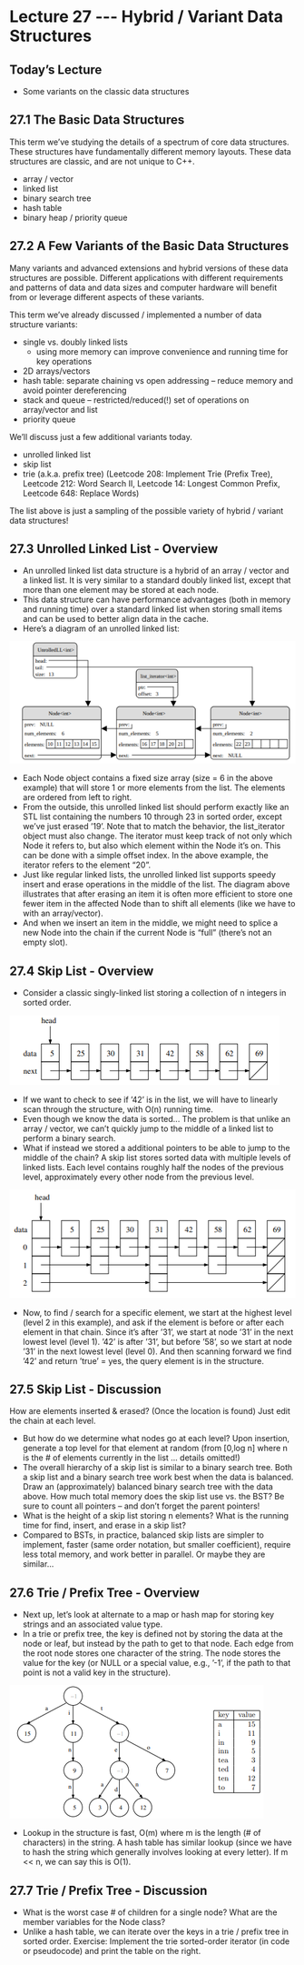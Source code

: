 # Lecture 27 --- Hybrid / Variant Data Structures

## Today’s Lecture

- Some variants on the classic data structures

## 27.1 The Basic Data Structures

This term we’ve studying the details of a spectrum of core data structures. These structures have fundamentally different memory layouts. These data structures are classic, and are not unique to C++.

- array / vector
- linked list
- binary search tree
- hash table
- binary heap / priority queue

## 27.2 A Few Variants of the Basic Data Structures

Many variants and advanced extensions and hybrid versions of these data structures are possible. Different applications
with different requirements and patterns of data and data sizes and computer hardware will benefit from or leverage
different aspects of these variants.

This term we’ve already discussed / implemented a number of data structure variants:
- single vs. doubly linked lists  
  - using more memory can improve convenience and running time for key operations
- 2D arrays/vectors
- hash table: separate chaining vs open addressing – reduce memory and avoid pointer dereferencing
- stack and queue – restricted/reduced(!) set of operations on array/vector and list
- priority queue

We’ll discuss just a few additional variants today.

- unrolled linked list
- skip list
- trie (a.k.a. prefix tree) (Leetcode 208: Implement Trie (Prefix Tree), Leetcode 212: Word Search II, Leetcode 14: Longest Common Prefix, Leetcode 648: Replace Words)

The list above is just a sampling of the possible variety of hybrid / variant data structures!

## 27.3 Unrolled Linked List - Overview

- An unrolled linked list data structure is a hybrid of an array / vector and a linked list. It is very similar to a standard doubly linked list, except that more than one element may be stored at each node.
- This data structure can have performance advantages (both in memory and running time) over a standard linked list when storing small items and can be used to better align data in the cache.
- Here’s a diagram of an unrolled linked list:

![alt text](unrolledList.png "unrolled list")

- Each Node object contains a fixed size array (size = 6 in the above example) that will store 1 or more elements from the list. The elements are ordered from left to right.
- From the outside, this unrolled linked list should perform exactly like an STL list containing the numbers 10 through 23 in sorted order, except we’ve just erased ’19’. Note that to match the behavior, the list_iterator object must also change. The iterator must keep track of not only which Node it refers to, but also which element within the Node it’s on. This can be done with a simple offset index. In the above example, the iterator refers to the element “20”.
- Just like regular linked lists, the unrolled linked list supports speedy insert and erase operations in the middle of the list. The diagram above illustrates that after erasing an item it is often more efficient to store one fewer item in the affected Node than to shift all elements (like we have to with an array/vector).
- And when we insert an item in the middle, we might need to splice a new Node into the chain if the current
Node is “full” (there’s not an empty slot).

## 27.4 Skip List - Overview

- Consider a classic singly-linked list storing a collection of n integers in sorted order.

![alt text](skipList1.png "skip list 1")

- If we want to check to see if ’42’ is in the list, we will have to linearly scan through the structure, with O(n)
running time.
- Even though we know the data is sorted... The problem is that unlike an array / vector, we can’t quickly jump
to the middle of a linked list to perform a binary search.
- What if instead we stored a additional pointers to be able to jump to the middle of the chain? A skip list stores
sorted data with multiple levels of linked lists. Each level contains roughly half the nodes of the previous level,
approximately every other node from the previous level.

![alt text](skipList2.png "skip list 2")

- Now, to find / search for a specific element, we start at the highest level (level 2 in this example), and ask if
the element is before or after each element in that chain. Since it’s after ’31’, we start at node ’31’ in the next
lowest level (level 1). ’42’ is after ’31’, but before ’58’, so we start at node ’31’ in the next lowest level (level
0). And then scanning forward we find ’42’ and return ’true’ = yes, the query element is in the structure.

## 27.5 Skip List - Discussion

How are elements inserted & erased? (Once the location is found) Just edit the chain at each level.
- But how do we determine what nodes go at each level? Upon insertion, generate a top level for that element
at random (from [0,log n] where n is the # of elements currently in the list ... details omitted!)
- The overall hierarchy of a skip list is similar to a binary search tree. Both a skip list and a binary search tree
work best when the data is balanced.
Draw an (approximately) balanced binary search tree with the data above. How much total memory does the
skip list use vs. the BST? Be sure to count all pointers – and don’t forget the parent pointers!
- What is the height of a skip list storing n elements? What is the running time for find, insert, and erase in
a skip list?
- Compared to BSTs, in practice, balanced skip lists are simpler to implement, faster (same order notation, but
smaller coefficient), require less total memory, and work better in parallel. Or maybe they are similar...

## 27.6 Trie / Prefix Tree - Overview

- Next up, let’s look at alternate to a map or hash map for storing key strings and an associated value type.
- In a trie or prefix tree, the key is defined not by storing the data at the node or leaf, but instead by the path to
get to that node. Each edge from the root node stores one character of the string. The node stores the value
for the key (or NULL or a special value, e.g., ’-1’, if the path to that point is not a valid key in the structure).

![alt text](trie.png "trie")

- Lookup in the structure is fast, O(m) where m is the length (# of characters) in the string. A hash table has similar lookup (since we have to hash the string which generally involves looking at every letter). If m << n, we can say this is O(1).

## 27.7 Trie / Prefix Tree - Discussion

- What is the worst case # of children for a single node? What are the member variables for the Node class?
- Unlike a hash table, we can iterate over the keys in a trie / prefix tree in sorted order.
Exercise: Implement the trie sorted-order iterator (in code or pseudocode) and print the table on the right.
